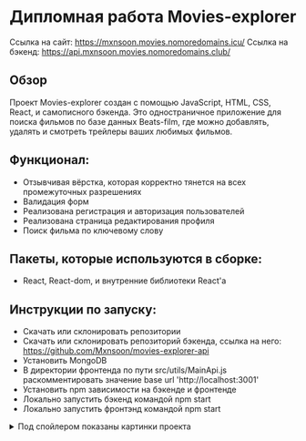 # Дипломная работа Movies-explorer

Ссылка на сайт: https://mxnsoon.movies.nomoredomains.icu/
Ссылка на бэкенд: https://api.mxnsoon.movies.nomoredomains.club/

## Обзор
Проект Movies-explorer создан с помощью JavaScript, HTML, CSS, React, и самописного бэкенда.
Это одностраничное приложение для поиска фильмов по базе данных Beats-film, где можно добавлять, удалять и смотреть трейлеры ваших любимых фильмов.

## Функционал:

- Отзывчивая вёрстка, которая корректно тянется на всех промежуточных разрешениях
- Валидация форм
- Реализована регистрация и авторизация пользователей
- Реализована страница редактирования профиля
- Поиск фильма по ключевому слову

## Пакеты, которые используются в сборке: 

- React, React-dom, и внутренние библиотеки React'a

## Инструкции по запуску: 

- Скачать или склонировать репозитории
- Скачать или склонировать репозиторий бэкенда, ссылка на него: https://github.com/Mxnsoon/movies-explorer-api
- Установить MongoDB
- В директории фронтенда по пути src/utils/MainApi.js раскомментировать значение base url 'http://localhost:3001'
- Установить npm зависимости на бэкенде и фронтенде
- Локально запустить бэкенд командой npm start
- Локально запустить фронтэнд командой npm start

<details>
  <summary>Под спойлером показаны картинки проекта</summary>
  
![картинка](./src/images/1.png)
  
</details>


